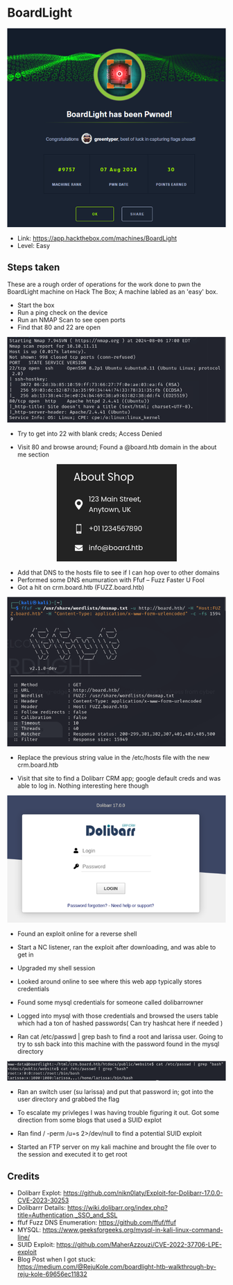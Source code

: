 # BoardLight

<p align="center">
<img src="./Pwned.png?raw=true">
</p>

- Link: https://app.hackthebox.com/machines/BoardLight
- Level: Easy

## Steps taken

These are a rough order of operations for the work done to pwn the BoardLight machine on Hack The Box; A machine labled as an 'easy' box.

- Start the box
- Run a ping check on the device 
- Run an NMAP Scan to see open ports
- Find that 80 and 22 are open
<p align="center">
<img src="./nmap.png?raw=true">
</p>

- Try to get into 22 with blank creds; Access Denied

- Visit 80 and browse around; Found a @board.htb domain in the about me section

<p align="center">
<img src="./domain.png?raw=true">
</p>

- Add that DNS to the hosts file to see if I can hop over to other domains
- Performed some DNS enumuration with Ffuf – Fuzz Faster U Fool
- Got a hit on crm.board.htb (FUZZ.board.htb)

<p align="center">
<img src="./fuzz.png?raw=true">
</p>

- Replace the previous string value in the /etc/hosts file with the new crm.board.htb

- Visit that site to find a Dolibarr CRM app; google default creds and was able to log in. Nothing interesting here though

<p align="center">
<img src="./crmapp.png?raw=true">
</p>

- Found an exploit online for a reverse shell

- Start a NC listener, ran the exploit after downloading, and was able to get in

- Upgraded my shell session

- Looked around online to see where this web app typically stores credentials

- Found some mysql credentials for someone called dolibarrowner

- Logged into mysql with those credentials and browsed the users table which had a ton of hashed passwords( Can try hashcat here if needed )

- Ran cat /etc/passwd | grep bash to find a root and larissa user. Going to try to ssh back into this machine with the password found in the mysql directory

<p align="center">
<img src="./linuxdiscovery.png?raw=true">
</p>

- Ran an switch user (su larissa) and put that password in; got into the user directory and grabbed the flag

- To escalate my privleges I was having trouble figuring it out. Got some direction from some blogs that used a SUID explot

- Ran find / -perm /u=s 2>/dev/null to find a potential SUID exploit

- Started an FTP server on my kali machine and brought the file over to the session and executed it to get root


## Credits

- Dolibarr Explot: https://github.com/nikn0laty/Exploit-for-Dolibarr-17.0.0-CVE-2023-30253
- Dolibarrr Details: https://wiki.dolibarr.org/index.php?title=Authentication,_SSO_and_SSL
- ffuf Fuzz DNS Enumeration: https://github.com/ffuf/ffuf
- MYSQL: https://www.geeksforgeeks.org/mysql-in-kali-linux-command-line/
- SUID Exploit: https://github.com/MaherAzzouzi/CVE-2022-37706-LPE-exploit
- Blog Post when I got stuck: https://medium.com/@RejuKole.com/boardlight-htb-walkthrough-by-reju-kole-69656ec11832


